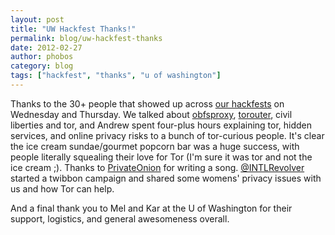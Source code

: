```yaml
---
layout: post
title: "UW Hackfest Thanks!"
permalink: blog/uw-hackfest-thanks
date: 2012-02-27
author: phobos
category: blog
tags: ["hackfest", "thanks", "u of washington"]
---
```


Thanks to the 30+ people that showed up across [our hackfests](https://blog.torproject.org/blog/university-washington-open-hackfest) on Wednesday and Thursday. We talked about [obfsproxy](https://www.torproject.org/projects/obfsproxy.html.en), [torouter](https://trac.torproject.org/projects/tor/wiki/doc/Torouter), civil liberties and tor, and Andrew spent four-plus hours explaining tor, hidden services, and online privacy risks to a bunch of tor-curious people. It's clear the ice cream sundae/gourmet popcorn bar was a huge success, with people literally squealing their love for Tor (I'm sure it was tor and not the ice cream ;). Thanks to [PrivateOnion](https://www.youtube.com/watch?v=288BaXwK8dY) for writing a song. [@INTLRevolver](https://twitter.com/#!/INTLRevolver) started a twibbon campaign and shared some womens' privacy issues with us and how Tor can help.

And a final thank you to Mel and Kar at the U of Washington for their support, logistics, and general awesomeness overall.

